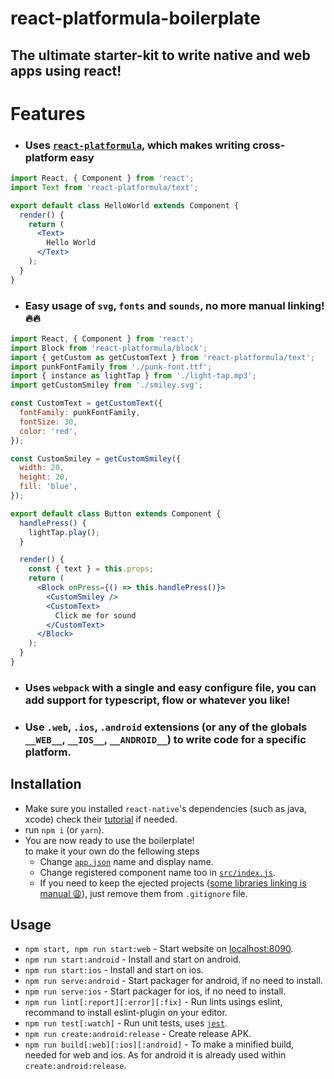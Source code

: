 # react-platformula-boilerplate

## The ultimate starter-kit to write native and web apps using react!

# Features
* ### Uses [`react-platformula`](https://github.com/uvop/react-platformula), which makes writing cross-platform easy
```jsx
import React, { Component } from 'react';
import Text from 'react-platformula/text';

export default class HelloWorld extends Component {
  render() {
    return (
      <Text>
        Hello World
      </Text>
    );
  }
}
```
* ### Easy usage of `svg`, `fonts` and `sounds`, no more manual linking! :fire::fire:
```jsx
import React, { Component } from 'react';
import Block from 'react-platformula/block';
import { getCustom as getCustomText } from 'react-platformula/text';
import punkFontFamily from './punk-font.ttf';
import { instance as lightTap } from './light-tap.mp3';
import getCustomSmiley from './smiley.svg';

const CustomText = getCustomText({
  fontFamily: punkFontFamily,
  fontSize: 30,
  color: 'red',
});

const CustomSmiley = getCustomSmiley({
  width: 20,
  height: 20,
  fill: 'blue',
});

export default class Button extends Component {
  handlePress() {
    lightTap.play();
  }

  render() {
    const { text } = this.props;
    return (
      <Block onPress={() => this.handlePress()}>
        <CustomSmiley />
        <CustomText>
          Click me for sound
        </CustomText>
      </Block>
    );
  }
}
```
* ### Uses `webpack` with a single and easy configure file, you can add support for typescript, flow or whatever you like!

* ### Use `.web`, `.ios`, `.android` extensions (or any of the globals `__WEB__`, `__IOS__`, `__ANDROID__`) to write code for a specific platform.

## Installation
* Make sure you installed `react-native`'s dependencies (such as java, xcode) check their [tutorial](https://facebook.github.io/react-native/docs/getting-started.html) if needed.
* run `npm i` (or `yarn`).
* You are now ready to use the boilerplate!  
  to make it your own do the fellowing steps
  * Change [`app.json`](https://github.com/unimonkiez/react-platformula-boilerplate/blob/master/app.json) name and display name.
  * Change registered component name too in [`src/index.js`](https://github.com/unimonkiez/react-platformula-boilerplate/blob/master/src/index.js).
  * If you need to keep the ejected projects ([some libraries linking is manual :weary:](https://github.com/facebook/react-native/issues/13783)), just remove them from `.gitignore` file.

## Usage
* `npm start, npm run start:web` - Start website on [localhost:8090](http://localhost:8090).
* `npm run start:android` - Install and start on android.
* `npm run start:ios` - Install and start on ios.
* `npm run serve:android` - Start packager for android, if no need to install.
* `npm run serve:ios` - Start packager for ios, if no need to install.
* `npm run lint[:report][:error][:fix]` - Run lints usings eslint, recommand to install eslint-plugin on your editor.
* `npm run test[:watch]` - Run unit tests, uses [`jest`](https://facebook.github.io/jest/).
* `npm run create:android:release` - Create release APK.
* `npm run build[:web][:ios][:android]` - To make a minified build, needed for web and ios. As for android it is already used within `create:android:release`.
